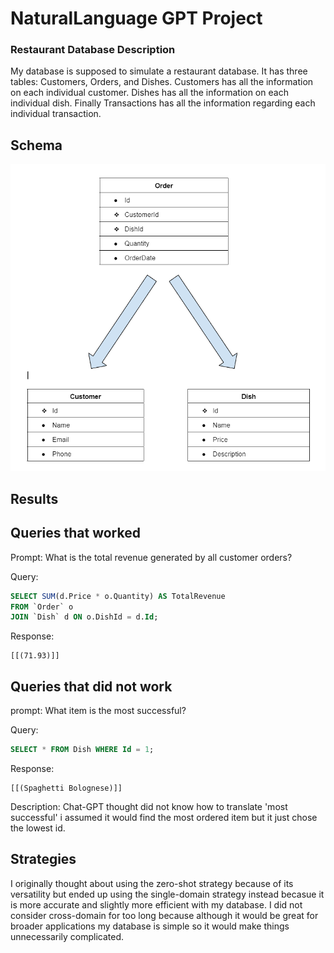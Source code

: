 # NaturalLanguage GPT Project

### Restaurant Database Description

My database is supposed to simulate a restaurant database. It has three tables: Customers, Orders, and Dishes. Customers has all the information on each individual customer. Dishes has all the information on each individual dish. Finally Transactions has all the information regarding each individual transaction.

## Schema

![Database Schema](Schema.png)

## Results

## Queries that worked

Prompt: What is the total revenue generated by all customer orders?

Query:
```sql
SELECT SUM(d.Price * o.Quantity) AS TotalRevenue
FROM `Order` o
JOIN `Dish` d ON o.DishId = d.Id;
```

Response:
```text
[[(71.93)]]
```

## Queries that did not work

prompt: What item is the most successful?

Query:
```sql
SELECT * FROM Dish WHERE Id = 1;
```

Response:
```text
[[(Spaghetti Bolognese)]]
```

Description: Chat-GPT thought did not know how to translate 'most successful' i assumed it would find the most ordered item but it just chose the lowest id.

## Strategies

I originally thought about using the zero-shot strategy because of its versatility but ended up using the single-domain strategy instead becasue it is more accurate and slightly more efficient with my database. I did not consider cross-domain for too long because although it would be great for broader applications my database is simple so it would make things unnecessarily complicated.
